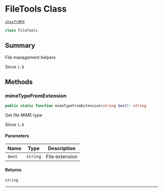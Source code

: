 # FileTools Class

[`chsxf\MFX`](API-Namespace-chsxf_MFX)

```php
class FileTools
```

## Summary

File management helpers

Since `1.0`

## Methods

### mimeTypeFromExtension

```php
public static function mimeTypeFromExtension(string $ext): string
```

Get file MIME type

Since `1.0`

#### Parameters

| Name   | Type     | Description    |
| ------ | -------- | -------------- |
| `$ext` | `string` | File extension |

#### Returns

`string` 

---

